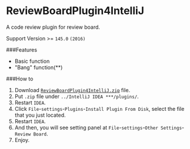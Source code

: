 # ReviewBoardPlugin4IntelliJ
A code review plugin for review board.

Support Version >= `145.0` `(2016)`

###Features
* Basic function
* "Bang" function(**)

###How to
1. Download [`ReviewBoardPlugin4IntelliJ.zip`](https://github.com/asiaon123/ReviewBoardPlugin4IntelliJ/releases/download/v1.0.0/ReviewBoardPlugin4IntelliJ.zip "download") file.
2. Put `.zip` file under `../IntelliJ IDEA ***/plugins/`.
3. Restart `IDEA`.
4. Click `File`-`settings`-`Plugins`-`Install Plugin From Disk`, select the file that you just located.
5. Restart `IDEA`.
6. And then, you will see setting panel at `File`-`settings`-`Other Settings`-`Review Board`.
7. Enjoy.